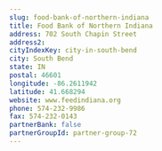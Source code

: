 ```yaml
---
slug: food-bank-of-northern-indiana
title: Food Bank of Northern Indiana
address: 702 South Chapin Street
address2: 
cityIndexKey: city-in-south-bend
city: South Bend
state: IN
postal: 46601
longitude: -86.2611942
latitude: 41.668294
website: www.feedindiana.org
phone: 574-232-9986
fax: 574-232-0143
partnerBank: false
partnerGroupId: partner-group-72
---
```

